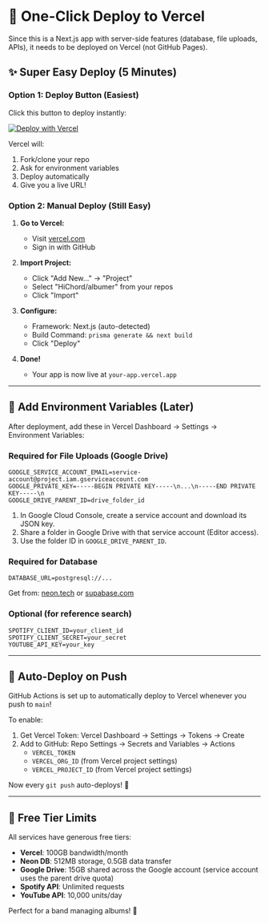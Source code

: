 # 🚀 One-Click Deploy to Vercel

Since this is a Next.js app with server-side features (database, file uploads, APIs), it needs to be deployed on Vercel (not GitHub Pages).

## ✨ Super Easy Deploy (5 Minutes)

### Option 1: Deploy Button (Easiest)

Click this button to deploy instantly:

[![Deploy with Vercel](https://vercel.com/button)](https://vercel.com/new/clone?repository-url=https://github.com/HiChord/albumer)

Vercel will:
1. Fork/clone your repo
2. Ask for environment variables
3. Deploy automatically
4. Give you a live URL!

### Option 2: Manual Deploy (Still Easy)

1. **Go to Vercel:**
   - Visit [vercel.com](https://vercel.com)
   - Sign in with GitHub

2. **Import Project:**
   - Click "Add New..." → "Project"
   - Select "HiChord/albumer" from your repos
   - Click "Import"

3. **Configure:**
   - Framework: Next.js (auto-detected)
   - Build Command: `prisma generate && next build`
   - Click "Deploy"

4. **Done!**
   - Your app is now live at `your-app.vercel.app`

---

## 🔑 Add Environment Variables (Later)

After deployment, add these in Vercel Dashboard → Settings → Environment Variables:

### Required for File Uploads (Google Drive)
```
GOOGLE_SERVICE_ACCOUNT_EMAIL=service-account@project.iam.gserviceaccount.com
GOOGLE_PRIVATE_KEY=-----BEGIN PRIVATE KEY-----\n...\n-----END PRIVATE KEY-----\n
GOOGLE_DRIVE_PARENT_ID=drive_folder_id
```
1. In Google Cloud Console, create a service account and download its JSON key.
2. Share a folder in Google Drive with that service account (Editor access).
3. Use the folder ID in `GOOGLE_DRIVE_PARENT_ID`.

### Required for Database
```
DATABASE_URL=postgresql://...
```
Get from: [neon.tech](https://neon.tech) or [supabase.com](https://supabase.com)

### Optional (for reference search)
```
SPOTIFY_CLIENT_ID=your_client_id
SPOTIFY_CLIENT_SECRET=your_secret
YOUTUBE_API_KEY=your_key
```

---

## 🔄 Auto-Deploy on Push

GitHub Actions is set up to automatically deploy to Vercel whenever you push to `main`!

To enable:
1. Get Vercel Token: Vercel Dashboard → Settings → Tokens → Create
2. Add to GitHub: Repo Settings → Secrets and Variables → Actions
   - `VERCEL_TOKEN`
   - `VERCEL_ORG_ID` (from Vercel project settings)
   - `VERCEL_PROJECT_ID` (from Vercel project settings)

Now every `git push` auto-deploys! 🎉

---

## 📝 Free Tier Limits

All services have generous free tiers:

- **Vercel**: 100GB bandwidth/month
- **Neon DB**: 512MB storage, 0.5GB data transfer
- **Google Drive**: 15GB shared across the Google account (service account uses the parent drive quota)
- **Spotify API**: Unlimited requests
- **YouTube API**: 10,000 units/day

Perfect for a band managing albums! 🎵
